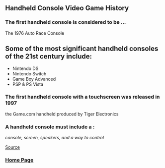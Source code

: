## Handheld Console Video Game History

### The first handheld console is considered to be ...

The 1976 Auto Race Console



## Some of the most significant handheld consoles of the 21st century include:
- Nintendo DS
- Nintendo Switch
- Game Boy Advanced
- PSP & PS Vista

### The first handheld console with a touchscreen was released in **1997**
the Game.com handheld produced by Tiger Electronics


### A handheld console must include a :
*console, screen, speakers, and a way to control* 


[Source](https://en.wikipedia.org/wiki/Handheld_game_console)

### [Home Page](/index.md) 

